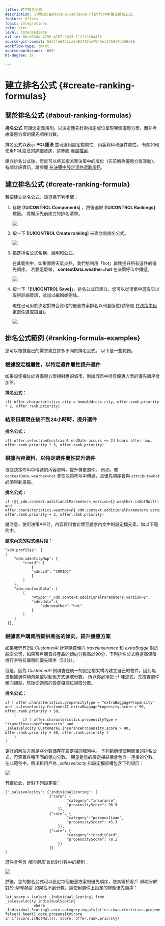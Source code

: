 ```yaml
---
title: 建立排名公式
description: 了解如何在Adobe Experience Platform中建立排名公式。
feature: Offers
topic: Integrations
role: User
level: Intermediate
exl-id: 8bc808da-4796-4767-9433-71f1f2f0a432
source-git-commit: 58dffe64b1ca8a81728ae7043ec276917d3b9616
workflow-type: tm+mt
source-wordcount: '609'
ht-degree: 1%

---
```


# 建立排名公式 {#create-ranking-formulas}

## 關於排名公式 {#about-ranking-formulas}

**排名公式** 可讓您定義規則，以決定應先針對指定版位呈現哪個優惠方案，而非考慮優惠方案的優先順序分數。

排名公式以表示 **PQL語法** 並可運用設定檔屬性、內容資料和選件屬性。 有關如何使用PQL語法的詳細資訊，請參閱 [專屬檔案](https://experienceleague.adobe.com/docs/experience-platform/segmentation/pql/overview.html).

建立排名公式後，您就可以將其指派至決策中的版位（先前稱為優惠方案活動）。 有關詳細資訊，請參閱 [在決策中設定選件選取項目](../offer-activities/configure-offer-selection.md).

## 建立排名公式 {#create-ranking-formula}

若要建立排名公式，請遵循下列步驟：

1. 存取 **[!UICONTROL Components]** ，然後選取 **[!UICONTROL Rankings]** 標籤。 將顯示先前建立的排名清單。

   ![](../../assets/rankings-list.png)

1. 按一下 **[!UICONTROL Create ranking]** 來建立新排名公式。

   ![](../../assets/ranking-create-formula.png)

1. 指定排名公式名稱、說明和公式。

   在此範例中，如果實際天氣炎熱，我們想利用「hot」屬性提升所有選件的優先順序。 若要這麼做， **contextData.weather=hot** 在決策呼叫中傳遞。

   ![](../../assets/ranking-syntax.png)

1. 按一下「**[!UICONTROL Save]**」。排名公式已建立，您可以從清單中選取它以取得詳細資訊，並加以編輯或刪除。

   現在已可用於決定對符合資格的優惠方案排名以刊登版位(請參閱 [在決策中設定選件選取項目](../offer-activities/configure-offer-selection.md))。

   ![](../../assets/ranking-formula-created.png)

## 排名公式範例 {#ranking-formula-examples}

您可以根據自己的需求建立許多不同的排名公式。 以下是一些範例。

<!--
Boost by offer ID

Boost the priority of an offer with the offer ID *xcore:personalized-offer:13d213cd4cb328ec* by 5.

**Ranking formula:**

```
if( offer._id = "xcore:personalized-offer:13d213cd4cb328ec", offer.rank.priority + 5, offer.rank.priority)
```

Change the offer priority based on a certain profile attribute

Set the offer priority to 30 for offer *xcore:personalized-offer:13d213cd4cb328ec* if the user lives in the city of Bondi.

**Ranking formula:**

```
if( offer._id = "xcore:personalized-offer:13d213cd4cb328ec" and homeAddress.city.equals("Bondi", false), 30, offer.rank.priority)
```

Boost multiple offers by offer ID based on the presence of a profile's segment membership

Boost the priority of offers based on whether the user is a member of a priority segment, which is configured as an attribute in the offer.

**Ranking formula:**

```
if( segmentMembership.get("ups").get(offer.characteristics.prioritySegmentId).status in (["realized","existing"]), offer.rank.priority + 10, offer.rank.priority)
```
-->

### 根據設定檔屬性，以特定選件屬性提升選件

如果設定檔位於與優惠方案相對應的城市，則該城市中所有優惠方案的優先順序會加倍。

**排名公式：**

```
if( offer.characteristics.city = homeAddress.city, offer.rank.priority * 2, offer.rank.priority)
```

### 結束日期現在後不到24小時時，提升選件

**排名公式：**

```
if( offer.selectionConstraint.endDate occurs <= 24 hours after now, offer.rank.priority * 3, offer.rank.priority)
```

### 根據內容資料，以特定選件屬性提升選件

根據決策呼叫中傳遞的內容資料，提升特定選件。 例如，若 `contextData.weather=hot` 會在決策呼叫中傳遞，且優先順序會與 `attribute=hot` 必須得到提振。

**排名公式：**

```
if (@{_xdm.context.additionalParameters;version=1}.weather.isNotNull()
and offer.characteristics.weather=@{_xdm.context.additionalParameters;version=1}.weather, offer.rank.priority + 5, offer.rank.priority)
```

請注意，使用決策API時，內容資料會新增至請求內文中的設定檔元素，如以下範例中。

**請求內文的程式碼片段：**

```
"xdm:profiles": [
{
    "xdm:identityMap": {
        "crmid": [
            {
            "xdm:id": "CRMID1"
            }
        ]
    },
    "xdm:contextData": [
        {
            "@type":"_xdm.context.additionalParameters;version=1",
            "xdm:data":{
                "xdm:weather":"hot"
            }
        }
    ]
 }],
```

### 根據客戶購買所提供產品的傾向，提升優惠方案

如果我們有2個 *CustomerAI* 計算購買傾向 *travelInsurance* 和 *extraBagge* 對於航空公司，如果客戶購買該產品的傾向分數高於90分，下列排名公式將提高保險或行李特有優惠的優先順序（50分）。

但是，因為 *CustomerAI* 例項會在統一的設定檔架構內建立自己的物件，因此無法根據選件傾向類型以動態方式選取分數。 所以你必須把 `if` 陳述式，先檢查選件傾向類型，然後從適當的設定檔欄位擷取分數。

**排名公式：**

```
if ( offer.characteristics.propensityType = "extraBaggagePropensity" and _salesvelocity.CustomerAI.extraBaggagePropensity.score > 90, offer.rank.priority + 50,
    (
        if ( offer.characteristics.propensityType = "travelInsurancePropensity" and _salesvelocity.CustomerAI.insurancePropensity.score > 90, offer.rank.priority + 50, offer.rank.priority )
    )
)
```

更好的解決方案是將分數儲存在設定檔的陣列中。 下列範例僅使用簡單的排名公式，可涵蓋各種不同的傾向分數。 期望是您的設定檔結構會包含一連串的分數。 在此範例中，例項租用戶為 *_salesvelocity* 和設定檔架構包含下列項目：

![](../../assets/ranking-example-schema.png)

有鑑於此，針對下列設定檔：

```
{"_salesvelocity": {"individualScoring": [
                    {"core": {
                            "category":"insurance",
                            "propensityScore": 96.9
                        }},
                    {"core": {
                            "category":"personalLoan",
                            "propensityScore": 45.3
                        }},
                    {"core": {
                            "category":"creditCard",
                            "propensityScore": 78.1
                        }}
                    ]}
}
```

選件會包含 *傾向類型* 會比對分數中的類別：

![](../../assets/ranking-example-propensityType.png)

然後，您的排名公式可以設定每個優惠方案的優先順序，使其等於客戶 *傾向分數* 對於 *傾向類型*. 如果找不到分數，請使用選件上設定的靜態優先順序：

```
let score = (select _Individual_Scoring1 from _salesvelocity.individualScoring
             where _Individual_Scoring1.core.category.equals(offer.characteristics.propensityType, false)).head().core.propensityScore
in if(score.isNotNull(), score, offer.rank.priority)
```
